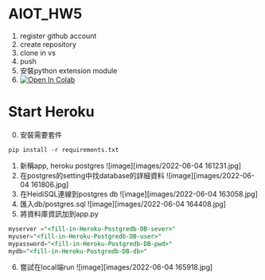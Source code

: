 # AIOT_HW5
1. register github account 
2. create repository
3. clone in vs
4. push
5. 安裝python extension module
6. [![Open In Colab](https://colab.research.google.com/assets/colab-badge.svg)](https://colab.research.google.com/github/googlecolab/colabtools/blob/master/notebooks/colab-github-demo.ipynb)

# Start Heroku
0. 安裝需要套件
```
pip install -r requirements.txt
```
1. 新稱app, heroku postgres
![image][images/2022-06-04 161231.jpg]
2. 在postgres的setting中找database的詳細資料
![image][images/2022-06-04 161806.jpg]
3. 在HeidiSQL連線到postgres db
![image][images/2022-06-04 163058.jpg]
4. 匯入db/postgres.sql
![image][images/2022-06-04 164408.jpg]
5. 將資料庫資訊加到app.py
```sql
myserver ="<fill-in-Heroku-Postgredb-DB-sever>"
myuser="<fill-in-Heroku-Postgredb-DB-user>"
mypassword="<fill-in-Heroku-Postgredb-DB-pwd>"
mydb="<fill-in-Heroku-Postgredb-DB-db>"
```
6. 嘗試在local端run
![image][images/2022-06-04 165918.jpg]
